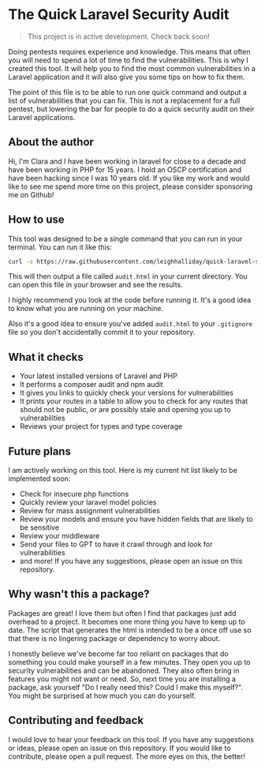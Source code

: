 # The Quick Laravel Security Audit

> This project is in active development. Check back soon!

Doing pentests requires experience and knowledge. This means that often you will need to spend a lot of time to find the vulnerabilities. This is why I created this tool. It will help you to find the most common vulnerabilities in a Laravel application and it will also give you some tips on how to fix them.

The point of this file is to be able to run one quick command and output a list of vulnerabilities that you can fix. This is not a replacement for a full pentest, but lowering the bar for people to do a quick security audit on their Laravel applications.

## About the author

Hi, I'm Clara and I have been working in laravel for close to a decade and have been working in PHP for 15 years. I hold an OSCP certification and have been hacking since I was 10 years old. If you like my work and would like to see me spend more time on this project, please consider sponsoring me on Github!

## How to use

This tool was designed to be a single command that you can run in your terminal. You can run it like this:

```bash
curl -s https://raw.githubusercontent.com/leighhalliday/quick-laravel-security-audit/main/audit.sh | bash
```

This will then output a file called `audit.html` in your current directory. You can open this file in your browser and see the results.

I highly recommend you look at the code before running it. It's a good idea to know what you are running on your machine.

Also it's a good idea to ensure you've added `audit.html` to your `.gitignore` file so you don't accidentally commit it to your repository.

## What it checks

- Your latest installed versions of Laravel and PHP
- It performs a composer audit and npm audit
- It gives you links to quickly check your versions for vulnerabilities
- It prints your routes in a table to allow you to check for any routes that should not be public, or are possibly stale and opening you up to vulnerabilities
- Reviews your project for types and type coverage

## Future plans

I am actively working on this tool. Here is my current hit list likely to be implemented soon:
- Check for insecure php functions
- Quickly review your laravel model policies
- Review for mass assignment vulnerabilities
- Review your models and ensure you have hidden fields that are likely to be sensitive
- Review your middleware
- Send your files to GPT to have it crawl through and look for vulnerabilities
- and more! If you have any suggestions, please open an issue on this repository.

## Why wasn't this a package?

Packages are great! I love them but often I find that packages just add overhead to a project. It becomes one more thing you have to keep up to date. The script that generates the html is intended to be a once off use so that there is no lingering package or dependency to worry about.

I honestly believe we've become far too reliant on packages that do something you could make yourself in a few minutes. They open you up to security vulnerabilities and can be abandoned. They also often bring in features you might not want or need. So, next time you are installing a package, ask yourself "Do I really need this? Could I make this myself?". You might be surprised at how much you can do yourself.

## Contributing and feedback

I would love to hear your feedback on this tool. If you have any suggestions or ideas, please open an issue on this repository. If you would like to contribute, please open a pull request. The more eyes on this, the better!